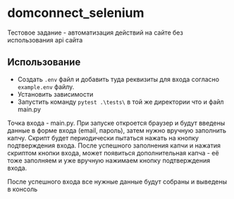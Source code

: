# domconnect_selenium
Тестовое задание - автоматизация действий на сайте без использования api сайта

## Использование
 - Создать `.env` файл и добавить туда реквизиты для входа согласно `example.env` файлу.
 - Установить зависимости
 - Запустить команду `pytest .\tests\` в той же директории что и файл main.py

Точка входа - main.py.
При запуске откроется браузер и будут введены данные в форме входа (email, пароль), затем нужно вручную заполнить капчу.
Скрипт будет периодически пытаться нажать на кнопку подтверждения входа.
После успешного заполнения капчи и нажатия скриптом кнопки входа, может появиться дополнительная капча - её тоже заполняем и уже вручную нажимаем кнопку подтверждения входа.

После успешного входа все нужные данные будут собраны и выведены в консоль

